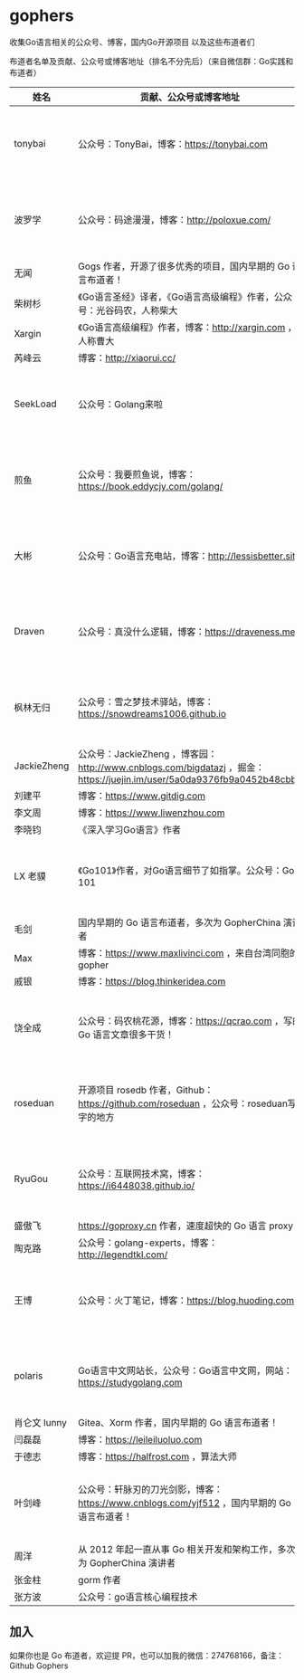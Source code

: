 # gophers
收集Go语言相关的公众号、博客，国内Go开源项目 以及这些布道者们

布道者名单及贡献、公众号或博客地址（排名不分先后）（来自微信群：Go实践和布道者）

| 姓名           | 贡献、公众号或博客地址                                       | 二维码                                                       |
| -------------- | ------------------------------------------------------------ | ------------------------------------------------------------ |
| tonybai   | 公众号：TonyBai，博客：https://tonybai.com                   | <img src="qrcode/tonybai.jpg" width="128px">                 |
| 波罗学         | 公众号：码途漫漫，博客：http://poloxue.com/                  | <img src="qrcode/波罗学-码途漫漫.png" width="128px">         |
| 无闻    | Gogs 作者，开源了很多优秀的项目，国内早期的 Go 语言布道者！  |                                                              |
| 柴树杉         | 《Go语言圣经》译者，《Go语言高级编程》作者，公众号：光谷码农，人称柴大 |                                                              |
| Xargin  | 《Go语言高级编程》作者，博客：http://xargin.com ，人称曹大   |                                                              |
| 芮峰云| 博客：http://xiaorui.cc/   |                                                              |
| SeekLoad         | 公众号：Golang来啦                                           | <img src="qrcode/Golang来啦.jpg" width="128px">              |
| 煎鱼    | 公众号：我要煎鱼说，博客：https://book.eddycjy.com/golang/   | <img src="qrcode/我要煎鱼说.jpg" width="128px">              |
| 大彬           | 公众号：Go语言充电站，博客：http://lessisbetter.site         | <img src="qrcode/大彬-Go语言充电站.jpg" width="128px">       |
| Draven         | 公众号：真没什么逻辑，博客：https://draveness.me/            | <img src="qrcode/真没什么逻辑.png" width="128px">            |
| 枫林无归       | 公众号：雪之梦技术驿站，博客：https://snowdreams1006.github.io | <img src="qrcode/雪之梦技术驿站.png" width="128px">          |
| JackieZheng    | 公众号：JackieZheng ，博客园：http://www.cnblogs.com/bigdatazj ，掘金：https://juejin.im/user/5a0da9376fb9a0452b48cbba |                                                              |
| 刘建平         | 博客：https://www.gitdig.com                                 |                                                              |
| 李文周         | 博客：https://www.liwenzhou.com                              |                                                              |
| 李晓钧         | 《深入学习Go语言》作者                                       |                                                              |
| LX 老貘        | 《Go101》作者，对Go语言细节了如指掌。公众号：Go 101          | <img src="qrcode/go101.jpg" width="128px">                   |
| 毛剑           | 国内早期的 Go 语言布道者，多次为 GopherChina 演讲者          |                                                              |
| Max            | 博客：https://www.maxlivinci.com ，来自台湾同胞的 gopher     |                                                              |
| 戚银           | 博客：https://blog.thinkeridea.com                           |                                                              |
| 饶全成         | 公众号：码农桃花源，博客：https://qcrao.com ，写的 Go 语言文章很多干货！ | <img src="qrcode/饶全成-码农桃花源.png" width="128px">       |
| roseduan      | 开源项目 rosedb 作者，Github：https://github.com/roseduan ，公众号：roseduan写字的地方 | <img src="https://i.loli.net/2021/05/06/tGTH7SXg8w95slA.jpg" width="128px"/> |
| RyuGou         | 公众号：互联网技术窝，博客：https://i6448038.github.io/ |    <img src="qrcode/RyuGou-互联网技术窝.jpg" width="128px">                                                          |
| 盛傲飞         | https://goproxy.cn 作者，速度超快的 Go 语言 proxy            |                                                              |
| 陶克路         | 公众号：golang-experts，博客：http://legendtkl.com/          |                                                              |
| 王博           | 公众号：火丁笔记，博客：https://blog.huoding.com             | <img src="qrcode/huoding.jpg" width="128px">                 |
| polaris | Go语言中文网站长，公众号：Go语言中文网，网站：https://studygolang.com | <img src="qrcode/Go语言中文网.jpg" width="128px">            |
| 肖仑文 lunny   | Gitea、Xorm 作者，国内早期的 Go 语言布道者！                 |                                                              |
| 闫磊磊         | 博客：https://leileiluoluo.com                               |                                                              |
| 于德志         | 博客：https://halfrost.com ，算法大师                        |                                                              |
| 叶剑峰         | 公众号：轩脉刃的刀光剑影，博客：https://www.cnblogs.com/yjf512 ，国内早期的 Go 语言布道者！ | <img src="qrcode/叶剑峰-轩脉刃的刀光剑影.jpg" width="128px"> |
| 周洋           | 从 2012 年起一直从事 Go 相关开发和架构工作，多次为 GopherChina 演讲者 |                                                              |
| 张金柱         | gorm 作者                                                    |                                                              |
| 张方波         | 公众号：go语言核心编程技术                                   |                                                              |

## 加入

如果你也是 Go 布道者，欢迎提 PR，也可以加我的微信：274768166，备注：Github Gophers

